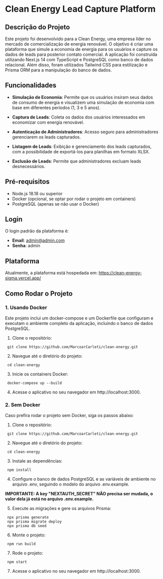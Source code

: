 # Clean Energy Lead Capture Platform
## Descrição do Projeto

Este projeto foi desenvolvido para a Clean Energy, uma empresa líder no mercado de comercialização de energia
renovável. O objetivo é criar uma plataforma que simule a economia de energia para os usuários e capture os dados de
leads para posterior contato comercial. A aplicação foi construída utilizando Next.js 14 com TypeScript e PostgreSQL
como banco de dados relacional. Além disso, foram utilizados Tailwind CSS para estilização e Prisma ORM para a
manipulação do banco de dados.
## Funcionalidades

- **Simulação de Economia**: Permite que os usuários insiram seus dados de consumo de energia e visualizem uma
simulação de economia com base em diferentes períodos (1, 3 e 5 anos).

- **Captura de Leads**: Coleta os dados dos usuários interessados em economizar com energia renovável.
  
- **Autenticação de Administradores**: Acesso seguro para administradores gerenciarem os leads capturados.
  
- **Listagem de Leads**: Exibição e gerenciamento dos leads capturados, com a possibilidade de exportá-los para
planilhas em formato XLSX.

- **Exclusão de Leads**: Permite que administradores excluam leads desnecessários.

## Pré-requisitos
- Node.js 18.18 ou superior
- Docker (opcional, se optar por rodar o projeto em containers)
- PostgreSQL (apenas se não usar o Docker)

## Login

O login padrão da plataforma é:
- **Email**: admin@admin.com
- **Senha**: admin

## Plataforma
Atualmente, a plataforma está hospedada em: https://clean-energy-sigma.vercel.app/
  
## Como Rodar o Projeto

### 1. Usando Docker

Este projeto inclui um docker-compose e um Dockerfile que configuram e executam o ambiente completo da aplicação,
incluindo o banco de dados PostgreSQL.

1. Clone o repositório:
```
 git clone https://github.com/MarcoarCarleti/clean-energy.git
 ```

2. Navegue até o diretório do projeto:
```
 cd clean-energy
```

3. Inicie os containers Docker:
```
 docker-compose up --build
```

4. Acesse o aplicativo no seu navegador em http://localhost:3000.
   
### 2. Sem Docker

Caso prefira rodar o projeto sem Docker, siga os passos abaixo:
1. Clone o repositório:
```
 git clone https://github.com/MarcoarCarleti/clean-energy.git
```

2. Navegue até o diretório do projeto:
```
 cd clean-energy
```

3. Instale as dependências:
```
 npm install
```

4. Configure o banco de dados PostgreSQL e as variáveis de ambiente no arquivo .env, seguindo o modelo do arquivo .env.example.

**IMPORTANTE: A key "NEXTAUTH_SECRET" NÃO precisa ser mudada, o valor dela já está no arquivo .env.example.**
   
5. Execute as migrações e gere os arquivos Prisma:
```
 npx prisma generate
 npx prisma migrate deploy
 npx prisma db seed
```

6. Monte o projeto:
```
 npm run build
```

7. Rode o projeto:
```
 npm start
```

7. Acesse o aplicativo no seu navegador em http://localhost:3000.


